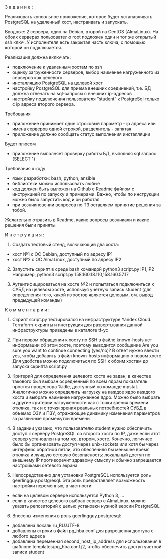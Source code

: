 З а д а н и е :

Реализовать консольное приложение, которое будет устанавливать PostgreSQL на удаленный хост, настраивать и запускать.

Вводные: 2 сервера, один на Debian, второй на CentOS (AlmaLinux). На обоих серверах пользователю root подложен один и тот же открытый ssh ключ. У исполнителя есть закрытая часть ключа, с помощью которой он подключается.

Реализация должна включать:

- подключение к удаленным хостам по ssh
- оценку загруженности серверов, выбор наименее нагруженного из серверов как целевого
- инсталляцию PostgreSQL на целевой хост
- настройку PostgreSQL для приема внешних соединений, т.е. БД должна отвечать на sql-запросы с внешних ip-адресов
- настройку подключения пользователя “student” к PostgreSql только с ip адреса второго сервера.

Требования

- приложение принимает один строковый параметр - ip адреса или имена серверов одной строкой, разделитель - запятая
- приложение должно сообщать статус выполнения инсталляции

Будет плюсом

- приложение выполняет проверку работы БД, выполняя sql запрос (SELECT 1)

Требования к коду

- язык разработки: bash, python, ansible
- библиотеки можно использовать любые
- код должен быть выложен на Github с Readme файлом с инструкцией по запуску и примерами. Важно, чтобы по инструкции можно было запустить код и он работал
- при возникновении вопросов по ТЗ оставляем принятие решения за тобой.

Желательно отразить в Readme, какие вопросы возникали и какие решения были приняты



И н с т р у к ц и я :

1. Создать тестовый стенд, включающий два хоста:
- хост №1 с ОС Debian, доступный по адресу IP1
- хост №2 с ОС AlmaLinux, доступный по адресу IP2

2. Запустить скрипт в среде bash командой
python3 script.py IP1,IP2
Например,
python3 script.py 158.160.18.110,158.160.57.17

3. Аутентифицироваться на хосте №2 и попытаться подключиться к СУБД на целевом хосте, используя учетную запись student (для определения того, какой из хостов является целевым, см. вывод предыдущей команды)



К о м м е н т а р и и :

1. Скрипт script.py тестировался на инфраструктуре Yandex Cloud. Terraform-скрипты и инструкция для развертывания данной инфраструктуры приведены в каталоге tf-yc

2. При первом обращении к хосту по SSH в файле known-hosts нет информации об этом хосте, поэтому выводится сообщение
Are you sure you want to continue connecting (yes/no)?
В ответ нужно ввести yes, чтобы добавить в файл known-hosts информацию о новом хосте. Для удобства можно подключиться по SSH к обоим хостам до запуска скрипта script.py

3. Критерий для определения целевого хоста не задан; в качестве такового был выбран осредненный по всем ядрам показатель простоя процессора %idle, доступный по команде mpstat. Аналогично можно определить нагрузку на каждое ядро каждого хоста и выбрать наименее нагруженное ядро. Можно было выбрать и другие критерии нагруженности как с точки зрения времени отклика, так и с точки зрения реальных потребностей СУБД в объемах ОЗУ и ПЗУ, отражающие динамику изменения параметров за различные промежутки времени

4. В задании указано, что пользователю student нужно обеспечить доступ к серверу PostgreSQL со второго хоста по IP, даже если этот сервер установлен на том же, втором, хосте. Конечно, логичнее было бы организовать доступ через unix-sockets или хотя бы через интерфейс обратной петли, это обеспечило бы меньшее время отклика и лучшую сетевую безопасность: локальный доступ по внешнему IP противоречит здравому смыслу и обычно запрещается настройками сетевого экрана

5. Непосредственно для установки PostgreSQL используется роль geerlingguy.postgresql. Эта роль предоставляет возможность настройки переменных, в частности:
- если на целевом сервере используется Python 3, ...
- если в качестве целевого выбран сервер с AlmaLinux, можно указать репозиторий с целью установки нужной версии PostgreSQL

6. Внесены изменения в роль geerlingguy.postgresql:
- добавлена локаль ru_RU.UTF-8
- добавлены строки в файл pg_hba.conf для разрешения доступа с любого адреса
- добавлена переменная second_host_ip_address для использования в шаблоне templates/pg_hba.conf.j2, чтобы обеспечить доступ учетной записи student
